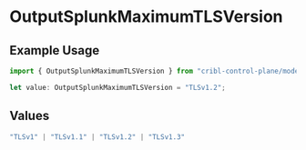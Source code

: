 # OutputSplunkMaximumTLSVersion

## Example Usage

```typescript
import { OutputSplunkMaximumTLSVersion } from "cribl-control-plane/models";

let value: OutputSplunkMaximumTLSVersion = "TLSv1.2";
```

## Values

```typescript
"TLSv1" | "TLSv1.1" | "TLSv1.2" | "TLSv1.3"
```